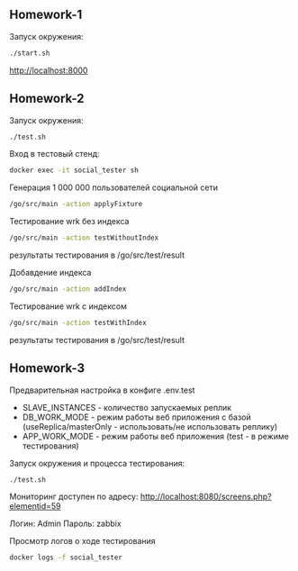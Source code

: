 ## Homework-1

Запуск окружения:
```bash
./start.sh
```

[http://localhost:8000](http://localhost:8000 "http://localhost:8000")

## Homework-2

Запуск окружения:
```bash
./test.sh
```

Вход в тестовый стенд:
```bash
docker exec -it social_tester sh
```

Генерация 1 000 000 пользователей социальной сети
```bash
/go/src/main -action applyFixture
```

Тестирование wrk без индекса
```bash
/go/src/main -action testWithoutIndex
```
результаты тестирования в /go/src/test/result

Добавдение индекса
```bash
/go/src/main -action addIndex
```

Тестирование wrk с индексом
```bash
/go/src/main -action testWithIndex
```
результаты тестирования в /go/src/test/result

## Homework-3

Предварительная настройка в конфиге .env.test
* SLAVE_INSTANCES - количество запускаемых реплик
* DB_WORK_MODE - режим работы веб приложения с базой (useReplica/masterOnly - использовать/не использовать реплику)
* APP_WORK_MODE - режим работы веб приложения (test - в режиме тестирования)

Запуск окружения и процесса тестирования:
```bash
./test.sh
```

Мониторинг доступен по адресу:
[http://localhost:8080/screens.php?elementid=59](http://localhost:8080/screens.php?elementid=59 "http://localhost:8080/screens.php?elementid=59")

Логин: Admin
Пароль: zabbix


Просмотр логов о ходе тестирования 
```bash
docker logs -f social_tester
```
